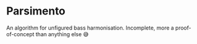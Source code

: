 # Parsimento
An algorithm for unfigured bass harmonisation. 
Incomplete, more a proof-of-concept than anything else 😅
